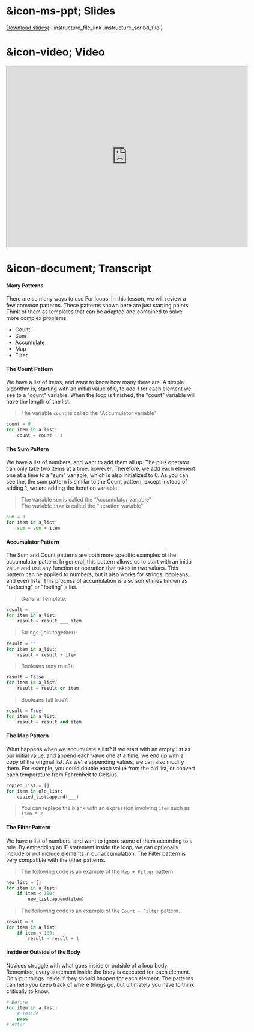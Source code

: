 # &icon-ms-ppt; Slides

[Download slides](https://udel.instructure.com/files/78929706/download){: .instructure_file_link .instructure_scribd_file }

# &icon-video; Video

<iframe style="width: 640px; height: 480px;" width="300" height="150" allowfullscreen="allowfullscreen" webkitallowfullscreen="webkitallowfullscreen" mozallowfullscreen="mozallowfullscreen"
title="Introduction.pdf"
src="https://www.youtube.com/embed/RaO83VGx9GY?feature=oembed&amp;rel=0" 
></iframe>

# &icon-document; Transcript

#### Many Patterns
There are so many ways to use For loops.
In this lesson, we will review a few common patterns.
These patterns shown here are just starting points.
Think of them as templates that can be adapted and combined to solve more complex problems.

* Count
* Sum
* Accumulate
* Map
* Filter

#### The Count Pattern
We have a list of items, and want to know how many there are.
A simple algorithm is, starting with an initial value of 0, to add 1 for each element we see to a "count" variable.
When the loop is finished, the "count" variable will have the length of the list.

> The variable `count` is called the "Accumulator variable"

```python
count = 0
for item in a_list:
    count = count + 1
```

#### The Sum Pattern
We have a list of numbers, and want to add them all up.
The plus operator can only take two items at a time, however.
Therefore, we add each element one at a time to a "sum" variable, which is also initialized to 0.
As you can see the, the sum pattern is similar to the Count pattern, except instead of adding 1, we are adding the iteration variable.

> The variable `sum` is called the "Accumulator variable"  
> The variable `item` is called the "Iteration variable"

```python
sum = 0
for item in a_list:
    sum = sum + item
```

#### Accumulator Pattern
The Sum and Count patterns are both more specific examples of the accumulator pattern.
In general, this pattern allows us to start with an initial value and use any function or operation that takes in two values.
This pattern can be applied to numbers, but it also works for strings, booleans, and even lists.
This process of accumulation is also sometimes known as "reducing" or "folding" a list.

> General Template:

```python
result = ___
for item in a_list:
    result = result ___ item
```

> Strings (join together):

```python
result = ""
for item in a_list:
    result = result + item
```

> Booleans (any true?):

```python
result = False
for item in a_list:
    result = result or item
```

> Booleans (all true?):

```python
result = True
for item in a_list:
    result = result and item
```

#### The Map Pattern
What happens when we accumulate a list?
If we start with an empty list as our initial value, and append each value one at a time, we end up with a copy of the original list.
As we're appending values, we can also modify them.
For example, you could double each value from the old list, or convert each temperature from Fahrenheit to Celsius.

```python
copied_list = []
for item in old_list:
    copied_list.append(___)
```

> You can replace the blank with an expression involving `item` such as `item * 2`

#### The Filter Pattern

We have a list of numbers, and want to ignore some of them according to a rule.
By embedding an IF statement inside the loop, we can optionally include or not include elements in our accumulation.
The Filter pattern is very compatible with the other patterns.

> The following code is an example of the `Map + Filter` pattern.

```python
new_list = []
for item in a_list:
    if item < 100:
        new_list.append(item)
```

> The following code is an example of the `Count + Filter` pattern.

```python
result = 0
for item in a_list:
    if item < 100:
        result = result + 1
```

#### Inside or Outside of the Body
Novices struggle with what goes inside or outside of a loop body.
Remember, every statement inside the body is executed for each element.
Only put things inside if they should happen for each element.
The patterns can help you keep track of where things go, but ultimately you have to think critically to know.

```python
# Before
for item in a_list:
    # Inside
    pass
# After
```
